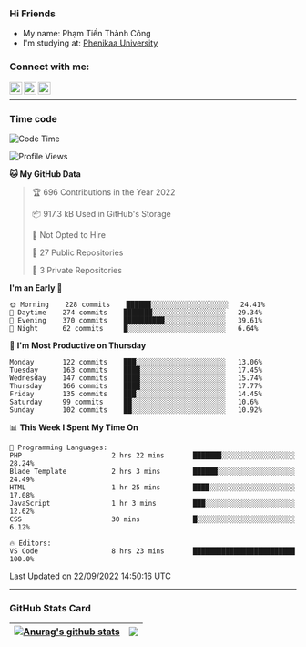 ### Hi Friends

- My name: Phạm Tiến Thành Công
- I'm studying at: [Phenikaa University]


### Connect with me:
[<img align="left" alt="PhamTienThanhCong | Facebook" width="22px" src="https://upload.wikimedia.org/wikipedia/commons/thumb/1/16/Facebook-icon-1.png/640px-Facebook-icon-1.png" />][facebook]
[<img align="left" alt="PhamTienThanhCong | Zalo" width="22px" src="https://www.anphatpc.com.vn/template/anphat_2020v2/images/icon-zalo.jpg" />][zalo]
[<img align="left" alt="PhamTienThanhCong | LinkedIn" width="22px" src="https://cdn3.iconfinder.com/data/icons/inficons/512/linkedin.png" />][linkedin]

<br />

---

### Time code

<!--START_SECTION:waka-->
![Code Time](http://img.shields.io/badge/Code%20Time-566%20hrs%208%20mins-blue)

![Profile Views](http://img.shields.io/badge/Profile%20Views-19-blue)

**🐱 My GitHub Data** 

> 🏆 696 Contributions in the Year 2022
 > 
> 📦 917.3 kB Used in GitHub's Storage 
 > 
> 🚫 Not Opted to Hire
 > 
> 📜 27 Public Repositories 
 > 
> 🔑 3 Private Repositories  
 > 
**I'm an Early 🐤** 

```text
🌞 Morning    228 commits    ██████░░░░░░░░░░░░░░░░░░░   24.41% 
🌆 Daytime    274 commits    ███████░░░░░░░░░░░░░░░░░░   29.34% 
🌃 Evening    370 commits    ██████████░░░░░░░░░░░░░░░   39.61% 
🌙 Night      62 commits     █░░░░░░░░░░░░░░░░░░░░░░░░   6.64%

```
📅 **I'm Most Productive on Thursday** 

```text
Monday       122 commits    ███░░░░░░░░░░░░░░░░░░░░░░   13.06% 
Tuesday      163 commits    ████░░░░░░░░░░░░░░░░░░░░░   17.45% 
Wednesday    147 commits    ████░░░░░░░░░░░░░░░░░░░░░   15.74% 
Thursday     166 commits    ████░░░░░░░░░░░░░░░░░░░░░   17.77% 
Friday       135 commits    ███░░░░░░░░░░░░░░░░░░░░░░   14.45% 
Saturday     99 commits     ██░░░░░░░░░░░░░░░░░░░░░░░   10.6% 
Sunday       102 commits    ██░░░░░░░░░░░░░░░░░░░░░░░   10.92%

```


📊 **This Week I Spent My Time On** 

```text
💬 Programming Languages: 
PHP                      2 hrs 22 mins       ███████░░░░░░░░░░░░░░░░░░   28.24% 
Blade Template           2 hrs 3 mins        ██████░░░░░░░░░░░░░░░░░░░   24.49% 
HTML                     1 hr 25 mins        ████░░░░░░░░░░░░░░░░░░░░░   17.08% 
JavaScript               1 hr 3 mins         ███░░░░░░░░░░░░░░░░░░░░░░   12.62% 
CSS                      30 mins             █░░░░░░░░░░░░░░░░░░░░░░░░   6.12%

🔥 Editors: 
VS Code                  8 hrs 23 mins       █████████████████████████   100.0%

```


 Last Updated on 22/09/2022 14:50:16 UTC
<!--END_SECTION:waka-->

---

### GitHub Stats Card

| <a href="https://github.com/phamtienthanhcong"><img align="center" src="https://github-readme-stats.vercel.app/api?username=PhamTienThanhCong&show_icons=true&include_all_commits=true&theme=buefy&hide_border=true&theme=ocean_dark" alt="Anurag's github stats" /></a> | <a href="https://github.com/phamtienthanhcong"><img align="center" src="https://github-readme-stats.vercel.app/api/top-langs/?username=PhamTienThanhCong&layout=compact&theme=buefy&hide_border=true&theme=ocean_dark" /></a> |
| ------------- | ------------- |

[Phenikaa University]: https://phenikaa-uni.edu.vn/vi
[facebook]: https://www.facebook.com/phamtienthanhcong
[linkedin]: https://linkedin.com/in/phamtienthanhcong
[zalo]: https://zalo.me/0396396332
[tiktok]: https://www.tiktok.com/@phamtienthanhcong
[web]: https://github.com/PhamTienThanhCong/web_dev
[min project]: https://github.com/PhamTienThanhCong/Project-Of-Web
[c and cpp]: https://github.com/PhamTienThanhCong/Code_C_and_Cpro
[python]: https://github.com/PhamTienThanhCong/Python_beginer
